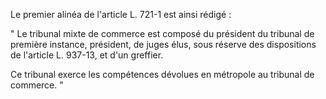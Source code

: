   
Le premier alinéa de l'article L. 721-1 est ainsi rédigé :   

  
" Le tribunal mixte de commerce est composé du président du tribunal de première instance, président, de juges élus, sous réserve des dispositions de l'article L. 937-13, et d'un greffier.   

  
Ce tribunal exerce les compétences dévolues en métropole au tribunal de commerce. "  
